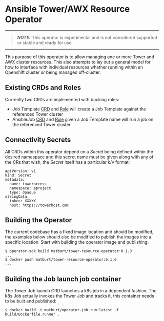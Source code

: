 # Ansible Tower/AWX Resource Operator

---
> **_NOTE:_** This operator is experimental and is not considered supported or stable and ready for use
---

This purpose of this operator is to allow managing one or more Tower and AWX cluster resources. This also attempts to lay out a general model for how to interface with individual resources whether running within an Openshift cluster or being managed off-cluster.

## Existing CRDs and Roles

Currently two CRDs are implemented with backing roles:

* Job Template [CRD](deploy/crds/tower.ansible.com_jobtemplates_crd.yaml) and [Role](roles/jobtemplate/tasks/main.yml) will create a Job Template against the referenced Tower cluster
* AnsibleJob [CRD](deploy/crds/tower.ansible.com_joblaunch_crd.yaml) and [Role](roles/job/tasks/main.yml) given a Job Template name will run a job on the referenced Tower cluster

## Connectivity Secrets

All CRDs within this operator depend on a _Secret_ being defined within the desired namespace and this secret name must be given along with any of the CRs that wish, the _Secret_ itself has a particular k/v format:

    apiVersion: v1
    kind: Secret
    metadata:
      name: toweraccess
      namespace: aproject
      type: Opaque
    stringData:
      token: XXXXX
      host: https://towerhost.com

## Building the Operator

The current codebase has a fixed image location and should be modified, the examples below should also be modified to publish the images into a specific location. Start with building the operator image and publishing:

    $ operator-sdk build matburt/tower-resource-operator:0.1.0
    ...
    $ docker push matburt/tower-resource-operator:0.1.0
    ...

## Building the Job launch job container

The Tower Job launch CRD launches a k8s job in a dependent fashion. The k8s Job actually invokes the Tower Job and tracks it, this container needs to be built and published:

    $ docker build -t matburt/operator-job-run:latest -f build/Dockerfile.runner .

